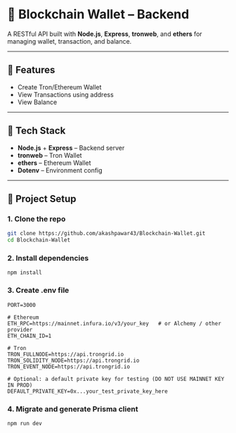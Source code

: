 # 🔐 Blockchain Wallet – Backend

A RESTful API built with **Node.js**, **Express**, **tronweb**, and **ethers** for managing wallet, transaction, and balance.

---

## 🚀 Features

- Create Tron/Ethereum Wallet
- View Transactions using address
- View Balance

---

## 🧰 Tech Stack

- **Node.js** + **Express** – Backend server
- **tronweb** – Tron Wallet
- **ethers** – Ethereum Wallet
- **Dotenv** – Environment config

---

## 📂 Project Setup

### 1. Clone the repo

```bash
git clone https://github.com/akashpawar43/Blockchain-Wallet.git
cd Blockchain-Wallet
```

### 2. Install dependencies
```
npm install
```

### 3. Create .env file
```
PORT=3000

# Ethereum
ETH_RPC=https://mainnet.infura.io/v3/your_key   # or Alchemy / other provider
ETH_CHAIN_ID=1

# Tron
TRON_FULLNODE=https://api.trongrid.io
TRON_SOLIDITY_NODE=https://api.trongrid.io
TRON_EVENT_NODE=https://api.trongrid.io

# Optional: a default private key for testing (DO NOT USE MAINNET KEY IN PROD)
DEFAULT_PRIVATE_KEY=0x...your_test_private_key_here
```

### 4. Migrate and generate Prisma client
```
npm run dev
```
